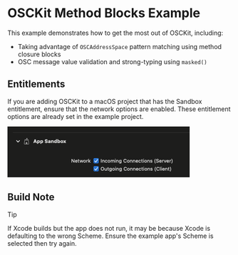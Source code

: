 # OSCKit Method Blocks Example

This example demonstrates how to get the most out of OSCKit, including:

- Taking advantage of `OSCAddressSpace` pattern matching using method closure blocks
- OSC message value validation and strong-typing using `masked()`

## Entitlements

If you are adding OSCKit to a macOS project that has the Sandbox entitlement, ensure that the network options are enabled. These entitlement options are already set in the example project.

![sandbox-network-connections](../../Images/sandbox-network-connections.png)

## Build Note

> [!TIP]
> 
> If Xcode builds but the app does not run, it may be because Xcode is defaulting to the wrong Scheme. Ensure the example app's Scheme is selected then try again.
